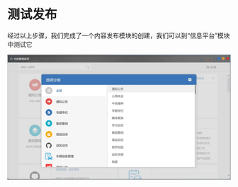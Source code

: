 # 测试发布

经过以上步骤，我们完成了一个内容发布模块的创建，我们可以到“信息平台”模块中测试它

![](../../.gitbook/assets/image%20%2878%29.png)

